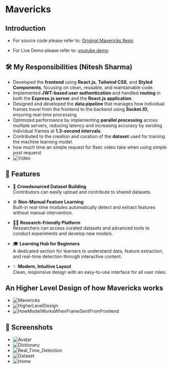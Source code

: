 # Mavericks

## Introduction
- For source code please refer to: [Original Mavericks Repo](https://github.com/nitesh-20-2003/Mavericks_gui)

- For Live Demo please refer to: [youtube demo](https://www.youtube.com/watch?v=l_CLHfjUHV0)

## 🛠️ My Responsibilities (Nitesh Sharma)

- Developed the **frontend** using **React.js**, **Tailwind CSS**, and **Styled Components**, focusing on clean, reusable, and maintainable code.
- Implemented **JWT-based user authentication** and handled **routing** in both the **Express.js server** and the **React.js application**.
- Designed and developed the **data pipeline** that manages how individual frames travel from the frontend to the backend using **Socket.IO**, ensuring real-time processing.
- Optimized performance by implementing **parallel processing** across multiple servers, reducing latency and increasing accuracy by sending individual frames at **1.3-second intervals**.
- Contributed to the creation and curation of the **dataset** used for training the machine learning model.
- how much time an simple request for 8sec video take when using simple post requerst
- ![Video](./ScreenShots/timeReducedsimplepostrequest.jpeg)

## 🚀 Features

- 📂 **Crowdsourced Dataset Building**  
  Contributors can easily upload and contribute to shared datasets.

- ⚙️ **Non-Manual Feature Learning**  
  Built-in real-time modules automatically detect and extract features without manual intervention.

- 🧑‍🔬 **Research-Friendly Platform**  
  Researchers can access curated datasets and advanced tools to conduct experiments and develop new models.

- 🎓 **Learning Hub for Beginners**  
  A dedicated section for learners to understand data, feature extraction, and real-time detection through interactive content.

- ✨ **Modern, Intuitive Layout**  
  Clean, responsive design with an easy-to-use interface for all user roles.

## An Higher Level Design of how Mavericks works
- ![Mavericks](./ScreenShots/MavericksUml.jpeg)
- ![HigherLevelDesign](./ScreenShots/HigherLevel.jpeg)
- ![HowModelWorksWhenFrameSentFromFrontend](./ScreenShots/mediapipetocnn.jpeg)
## 📸 Screenshots
- ![Avatar](./ScreenShots/Avatar.png)
- ![Dictionary](./ScreenShots/Dictionary.png)
- ![Real_Time_Detection](./ScreenShots//Real_Time_Detection.png)
- ![Dataset](./ScreenShots/Dataset.png)
- ![Home](./ScreenShots/Home.png)


